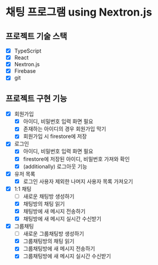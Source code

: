 # 채팅 프로그램 using Nextron.js

## 프로젝트 기술 스택
- [x] TypeScript
- [x] React
- [x] Nextron.js
- [x] Firebase
- [x] git

## 프로젝트 구현 기능
- [x] 회원가입
  - [x] 아이디, 비밀번호 입력 화면 필요
  - [x] 존재하는 아이디의 경우 회원가입 막기
  - [x] 회원가입 시 firestore에 저장
- [x] 로그인
  - [x] 아이디, 비밀번호 입력 화면 필요
  - [x] firestore에 저장된 아이디, 비밀번호 가져와 확인
  - [x] (additionally) 로그아웃 기능
- [x] 유저 목록
  - [x] 로그인 사용자 제외한 나머지 사용자 목록 가져오기
- [x] 1:1 채팅
  - [ ] 새로운 채팅방 생성하기
  - [x] 채팅방의 채팅 읽기
  - [x] 채팅방에 새 메시지 전송하기
  - [x] 채팅방에 새 메시지 실시간 수신받기
- [x] 그룹채팅
  - [ ] 새로운 그룹채팅방 생성하기
  - [x] 그룹채팅방의 채팅 읽기
  - [x] 그룹채팅방에 새 메시지 전송하기
  - [x] 그룹채팅방에 새 메시지 실시간 수신받기